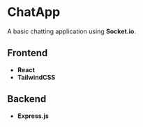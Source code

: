 # ChatApp

A basic chatting application using **Socket.io**.

## Frontend
- **React**
- **TailwindCSS**

## Backend
- **Express.js**
